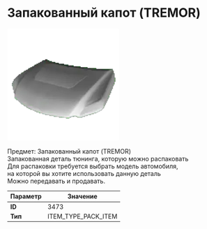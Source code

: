 # Запакованный капот (TREMOR)

![Item Image](../img/3473.webp?raw=true)

Предмет: Запакованный капот (TREMOR)<br>Запакованная деталь тюнинга, которую можно распаковать<br>Для распаковки требуется выбрать модель автомобиля,<br>на которой вы хотите использовать данную деталь<br>Можно передавать и продавать.


| Параметр | Значение |
|----------|----------|
| **ID** | 3473 |
| **Тип** | ITEM_TYPE_PACK_ITEM |

